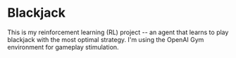 # Blackjack

This is my reinforcement learning (RL) project -- an agent that learns to play blackjack with the most optimal strategy.
I'm using the OpenAI Gym environment for gameplay stimulation. 
